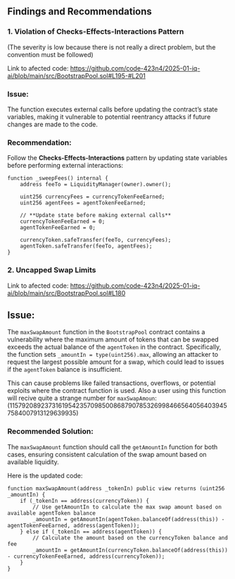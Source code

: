 ## Findings and Recommendations

### 1. Violation of Checks-Effects-Interactions Pattern
(The severity is low because there is not really a direct problem, but the convention must be followed)

Link to afected code: 
https://github.com/code-423n4/2025-01-iq-ai/blob/main/src/BootstrapPool.sol#L195-#L201

### Issue:  
The function executes external calls before updating the contract’s state variables, making it vulnerable to potential reentrancy attacks if future changes are made to the code.

### Recommendation:  
Follow the **Checks-Effects-Interactions** pattern by updating state variables before performing external interactions:

```solidity
function _sweepFees() internal {
    address feeTo = LiquidityManager(owner).owner();
    
    uint256 currencyFees = currencyTokenFeeEarned;
    uint256 agentFees = agentTokenFeeEarned;

    // **Update state before making external calls**
    currencyTokenFeeEarned = 0;
    agentTokenFeeEarned = 0;

    currencyToken.safeTransfer(feeTo, currencyFees);
    agentToken.safeTransfer(feeTo, agentFees);
}
```

### 2. Uncapped Swap Limits
Link to afected code: 
https://github.com/code-423n4/2025-01-iq-ai/blob/main/src/BootstrapPool.sol#L180

## Issue:
The `maxSwapAmount` function in the `BootstrapPool` contract contains a vulnerability where the maximum amount of tokens that can be swapped exceeds the actual balance of the `agentToken` in the contract. Specifically, the function sets `_amountIn = type(uint256).max`, allowing an attacker to request the largest possible amount for a swap, which could lead to issues if the `agentToken` balance is insufficient.

This can cause problems like failed transactions, overflows, or potential exploits where the contract function is used. Also a user using this function will recive quite a strange number for `maxSwapAmoun`: (115792089237316195423570985008687907853269984665640564039457584007913129639935)


### Recommended Solution:

The `maxSwapAmount` function should call the `getAmountIn` function for both cases, ensuring consistent calculation of the swap amount based on available liquidity.

Here is the updated code:

```solidity
function maxSwapAmount(address _tokenIn) public view returns (uint256 _amountIn) {
    if (_tokenIn == address(currencyToken)) {
        // Use getAmountIn to calculate the max swap amount based on available agentToken balance
        _amountIn = getAmountIn(agentToken.balanceOf(address(this)) - agentTokenFeeEarned, address(agentToken));
    } else if (_tokenIn == address(agentToken)) {
        // Calculate the amount based on the currencyToken balance and fee
        _amountIn = getAmountIn(currencyToken.balanceOf(address(this)) - currencyTokenFeeEarned, address(currencyToken));
    }
}
```